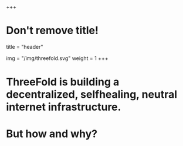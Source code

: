+++
# Don't remove title!

title = "header"

img = "/img/threefold.svg"
weight = 1
+++
# ThreeFold is building a decentralized, selfhealing, neutral internet infrastructure.

# But how and why?